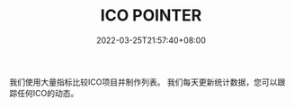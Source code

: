 ﻿---
weight: 
title: "ICO POINTER"
description: "我们使用大量指标比较ICO项目并制作列表"
date: 2022-03-25T21:57:40+08:00
lastmod: 2022-03-25T16:45:40+08:00
draft: false
authors: ["Metabd"]
featuredImage: "ico-pointer.png"
link: ""
tags: ["数据收集","ICO POINTER"]
categories: ["navigation"]
navigation: ["数据收集"]
lightgallery: true
toc: true
pinned: false
recommend: false
recommend1: false
---
我们使用大量指标比较ICO项目并制作列表。 我们每天更新统计数据，您可以跟踪任何ICO的动态。
